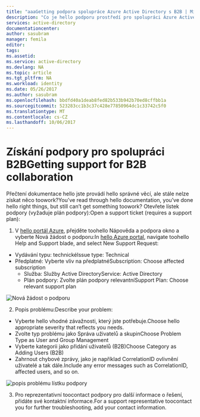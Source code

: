 ```yaml
---
title: "aaaGetting podpora spolupráce Azure Active Directory s B2B | Microsoft Docs"
description: "Co je hello podporu prostředí pro spolupráci Azure Active Directory B2B?"
services: active-directory
documentationcenter: 
author: sasubram
manager: femila
editor: 
tags: 
ms.assetid: 
ms.service: active-directory
ms.devlang: NA
ms.topic: article
ms.tgt_pltfrm: NA
ms.workload: identity
ms.date: 05/26/2017
ms.author: sasubram
ms.openlocfilehash: bbdfd40a1deab8fed82b533b942b70ed8cffbb1a
ms.sourcegitcommit: 523283cc1b3c37c428e77850964dc1c33742c5f0
ms.translationtype: MT
ms.contentlocale: cs-CZ
ms.lasthandoff: 10/06/2017
---
```

# <a name="getting-support-for-b2b-collaboration"></a><span data-ttu-id="9c8cc-103">Získání podpory pro spolupráci B2B</span><span class="sxs-lookup"><span data-stu-id="9c8cc-103">Getting support for B2B collaboration</span></span>

<span data-ttu-id="9c8cc-104">Přečtení dokumentace hello jste provádí hello správné věcí, ale stále nelze získat něco toowork?</span><span class="sxs-lookup"><span data-stu-id="9c8cc-104">You’ve read through hello documentation, you’ve done hello right things, but still can’t get something toowork?</span></span> <span data-ttu-id="9c8cc-105">Otevřete lístek podpory (vyžaduje plán podpory):</span><span class="sxs-lookup"><span data-stu-id="9c8cc-105">Open a support ticket (requires a support plan):</span></span>

1. <span data-ttu-id="9c8cc-106">V [hello portál Azure](https://portal.azure.com), přejděte toohello Nápověda a podpora okno a vyberte Nová žádost o podporu:</span><span class="sxs-lookup"><span data-stu-id="9c8cc-106">In [hello Azure portal](https://portal.azure.com), navigate toohello Help and Support blade, and select New Support Request:</span></span>
  - <span data-ttu-id="9c8cc-107">Vydávání typu: technické</span><span class="sxs-lookup"><span data-stu-id="9c8cc-107">Issue type: Technical</span></span>
  - <span data-ttu-id="9c8cc-108">Předplatné: Vyberte vliv na předplatné</span><span class="sxs-lookup"><span data-stu-id="9c8cc-108">Subscription: Choose affected subscription</span></span>
    - <span data-ttu-id="9c8cc-109">Služba: Služby Active Directory</span><span class="sxs-lookup"><span data-stu-id="9c8cc-109">Service: Active Directory</span></span>
    - <span data-ttu-id="9c8cc-110">Plán podpory: Zvolte plán podpory relevantní</span><span class="sxs-lookup"><span data-stu-id="9c8cc-110">Support Plan: Choose relevant support plan</span></span>

  ![Nová žádost o podporu](media/active-directory-b2b-support/new-support-request.png)

2. <span data-ttu-id="9c8cc-112">Popis problému:</span><span class="sxs-lookup"><span data-stu-id="9c8cc-112">Describe your problem:</span></span>
  - <span data-ttu-id="9c8cc-113">Vyberte hello vhodné závažnosti, který jste potřebuje.</span><span class="sxs-lookup"><span data-stu-id="9c8cc-113">Choose hello appropriate severity that reflects you needs.</span></span>
  - <span data-ttu-id="9c8cc-114">Zvolte typ problému jako Správa uživatelů a skupin</span><span class="sxs-lookup"><span data-stu-id="9c8cc-114">Choose Problem Type as User and Group Management</span></span>
  - <span data-ttu-id="9c8cc-115">Vyberte kategorii jako přidání uživatelů (B2B)</span><span class="sxs-lookup"><span data-stu-id="9c8cc-115">Choose Category as Adding Users (B2B)</span></span>
  - <span data-ttu-id="9c8cc-116">Zahrnout chybové zprávy, jako je například CorrelationID ovlivnění uživatelé a tak dále.</span><span class="sxs-lookup"><span data-stu-id="9c8cc-116">Include any error messages such as CorrelationID, affected users, and so on.</span></span>

  ![popis problému lístku podpory](media/active-directory-b2b-support/problem-description.png)

3. <span data-ttu-id="9c8cc-118">Pro reprezentativní toocontact podpory pro další informace o řešení, přidáte své kontaktní informace.</span><span class="sxs-lookup"><span data-stu-id="9c8cc-118">For a support representative toocontact you for further troubleshooting, add your contact information.</span></span>
